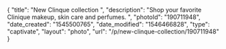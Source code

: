 {
    "title": "New Clinque collection ",
    "description": "Shop your favorite Clinique makeup, skin care and perfumes. ",
    "photoId": "190711948",
    "date_created": "1545500765",
    "date_modified": "1546466828",
    "type": "captivate",
    "layout": "photo",
    "url": "\/p\/new-clinque-collection\/190711948"
}